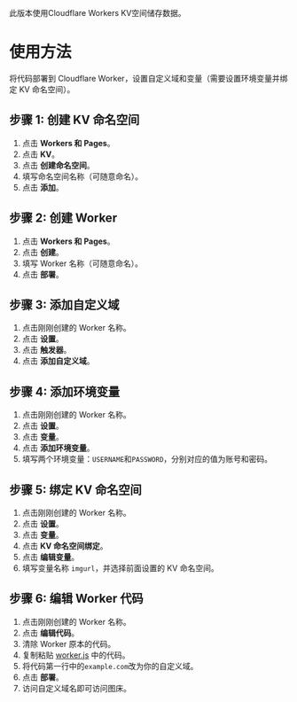 此版本使用Cloudflare Workers KV空间储存数据。

# 使用方法

将代码部署到 Cloudflare Worker，设置自定义域和变量（需要设置环境变量并绑定 KV 命名空间）。

## 步骤 1: 创建 KV 命名空间
1. 点击 **Workers 和 Pages**。
2. 点击 **KV**。
3. 点击 **创建命名空间**。
4. 填写命名空间名称（可随意命名）。
5. 点击 **添加**。

## 步骤 2: 创建 Worker
1. 点击 **Workers 和 Pages**。
2. 点击 **创建**。
3. 填写 Worker 名称（可随意命名）。
4. 点击 **部署**。

## 步骤 3: 添加自定义域
1. 点击刚刚创建的 Worker 名称。
2. 点击 **设置**。
3. 点击 **触发器**。
4. 点击 **添加自定义域**。

## 步骤 4: 添加环境变量
1. 点击刚刚创建的 Worker 名称。
2. 点击 **设置**。
3. 点击 **变量**。
4. 点击 **添加环境变量**。
5. 填写两个环境变量：```USERNAME```和```PASSWORD```，分别对应的值为账号和密码。

## 步骤 5: 绑定 KV 命名空间
1. 点击刚刚创建的 Worker 名称。
2. 点击 **设置**。
3. 点击 **变量**。
4. 点击 **KV 命名空间绑定**。
5. 点击 **编辑变量**。
6. 填写变量名称 `imgurl`，并选择前面设置的 KV 命名空间。

## 步骤 6: 编辑 Worker 代码
1. 点击刚刚创建的 Worker 名称。
2. 点击 **编辑代码**。
3. 清除 Worker 原本的代码。
4. 复制粘贴 [worker.js](https://raw.githubusercontent.com/0-RTT/telegraph/main/KV/worker.js) 中的代码。
5. 将代码第一行中的```example.com```改为你的自定义域。
6. 点击 **部署**。
7. 访问自定义域名即可访问图床。
